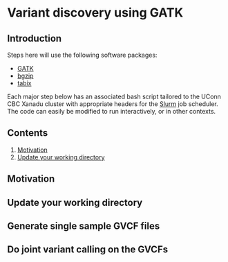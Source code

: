 # Variant discovery using GATK

## Introduction


Steps here will use the following software packages:

- [ GATK ](https://software.broadinstitute.org/gatk/)
- [ bgzip ](http://www.htslib.org/doc/bgzip.html)
- [ tabix ](http://www.htslib.org/doc/tabix.html)

Each major step below has an associated bash script tailored to the UConn CBC Xanadu cluster with appropriate headers for the [Slurm](https://slurm.schedmd.com/documentation.html) job scheduler. The code can easily be modified to run interactively, or in other contexts. 


## Contents
  
1.    [ Motivation ](#Motivation)
2.    [ Update your working directory ](#Update-your-working-directory)  


## Motivation


## Update your working directory


## Generate single sample GVCF files


## Do joint variant calling on the GVCFs